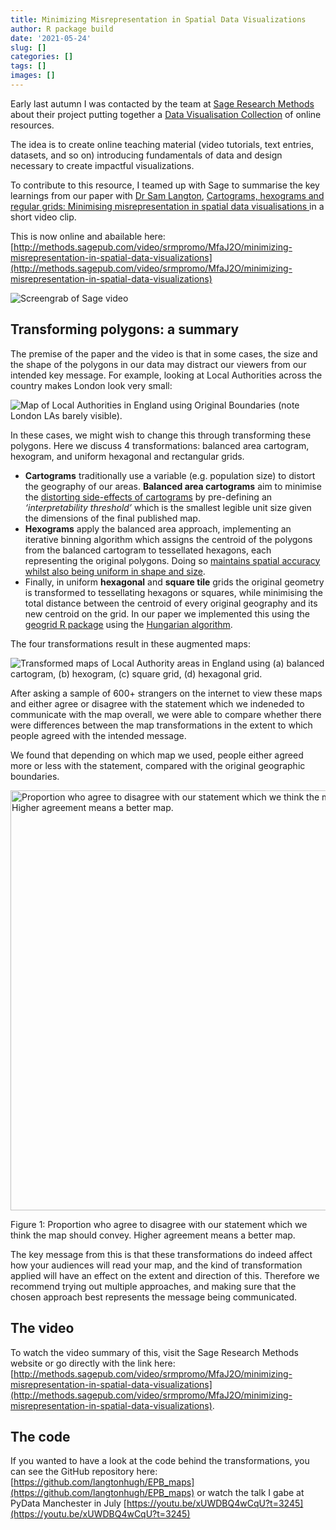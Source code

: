 ```yaml
---
title: Minimizing Misrepresentation in Spatial Data Visualizations
author: R package build
date: '2021-05-24'
slug: []
categories: []
tags: []
images: []
---
```


Early last autumn I was contacted by the team at [Sage Research Methods](http://methods.sagepub.com/) about their project putting together a [Data Visualisation Collection](https://uk.sagepub.com/en-gb/eur/sage-research-methods-data-visualization) of online resources. 


The idea is to create online teaching material (video tutorials, text entries, datasets, and so on) introducing fundamentals of data and design necessary to create impactful visualizations. 


To contribute to this resource, I teamed up with Sage to summarise the key learnings from our paper with [Dr Sam Langton](https://www.samlangton.info/), [Cartograms, hexograms and regular grids: Minimising misrepresentation in spatial data visualisations ](https://journals.sagepub.com/doi/figure/10.1177/2399808319873923?) in a short video clip. 

This is now online and abailable here: [http://methods.sagepub.com/video/srmpromo/MfaJ2O/minimizing-misrepresentation-in-spatial-data-visualizations](http://methods.sagepub.com/video/srmpromo/MfaJ2O/minimizing-misrepresentation-in-spatial-data-visualizations)

![Screengrab of Sage video](/img/sage_vid_screenshot.png)

## Transforming polygons: a summary

The premise of the paper and the video is that in some cases, the size and the shape of the polygons in our data may distract our viewers from our intended key message.  For example, looking at Local Authorities across the country makes London look very small: 

![Map of Local Authorities in England using Original Boundaries (note London LAs barely visible).](/img/original_la_map.png)

In these cases, we might wish to change this through transforming these polygons. Here we discuss 4 transformations: balanced area cartogram, hexogram, and uniform hexagonal and rectangular grids.  

- **Cartograms** traditionally use a variable (e.g. population size) to distort the geography of our areas. **Balanced area cartograms** aim to minimise the [distorting side-effects of cartograms](https://journals.sagepub.com/doi/full/10.1177/0308518X17708439) by pre-defining an *‘interpretability threshold’* which is the smallest legible unit size given the dimensions of the final published map.
- **Hexograms** apply the balanced area approach, implementing an iterative binning algorithm which assigns the centroid of the polygons from the balanced cartogram to tessellated hexagons, each representing the original polygons. Doing so [maintains spatial accuracy whilst also being uniform in shape and size](https://research-information.bris.ac.uk/en/publications/using-hexograms-to-map-areal-data). 
- Finally, in uniform **hexagonal** and **square tile** grids the original geometry is transformed to tessellating  hexagons or squares, while minimising the total distance between the centroid of every original geography and its new centroid on the grid. In our paper we implemented this using the [geogrid R package](https://github.com/jbaileyh/geogrid) using the [Hungarian algorithm](https://en.wikipedia.org/wiki/Hungarian_algorithm). 


The four transformations result in these augmented maps: 

![Transformed maps of Local Authority areas in England using (a) balanced cartogram, (b) hexogram, (c) square grid, (d) hexagonal grid.](img/transformed_la_maps.png)

After asking a sample of 600+ strangers on the internet to view these maps and either agree or disagree with the statement which we indeneded to communicate with the map overall, we were able to compare whether there were differences between the map transformations in the extent to which people agreed with the intended message. 

We found that depending on which map we used, people either agreed more or less with the statement, compared with the original geographic boundaries. 

<div class="figure">
<img src="/blog/2021-05-24-minimizing-misrepresentation-in-spatial-data-visualizations_files/figure-html/unnamed-chunk-1-1.png" alt="Proportion who agree to disagree with our statement which we think the map should convey. Higher agreement means a better map." width="672" />
<p class="caption">Figure 1: Proportion who agree to disagree with our statement which we think the map should convey. Higher agreement means a better map.</p>
</div>

The key message from this is that these transformations do indeed affect how your audiences will read your map, and the kind of transformation applied will have an effect on the extent and direction of this. Therefore we recommend trying out multiple approaches, and making sure that the chosen approach best represents the message being communicated. 

## The video

To watch the video summary of this, visit the Sage Research Methods website or go directly with the link here: [http://methods.sagepub.com/video/srmpromo/MfaJ2O/minimizing-misrepresentation-in-spatial-data-visualizations](http://methods.sagepub.com/video/srmpromo/MfaJ2O/minimizing-misrepresentation-in-spatial-data-visualizations). 

## The code

If you wanted to have a look at the code behind the transformations, you can see the GitHub repository here: [https://github.com/langtonhugh/EPB_maps](https://github.com/langtonhugh/EPB_maps) or watch the talk I gabe at PyData Manchester in July [https://youtu.be/xUWDBQ4wCqU?t=3245](https://youtu.be/xUWDBQ4wCqU?t=3245)
